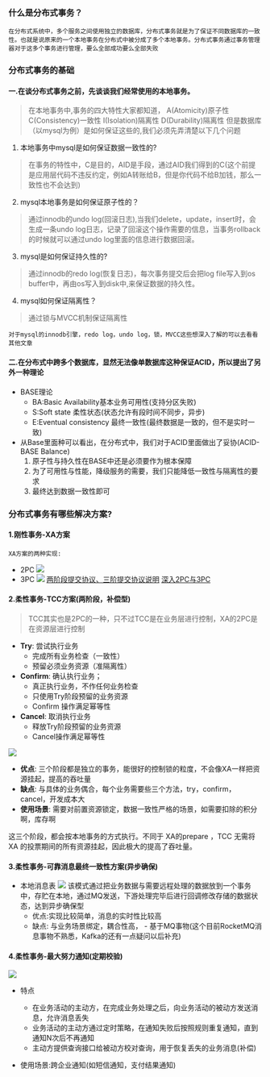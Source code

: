 ### 什么是分布式事务？
`在分布式系统中，多个服务之间使用独立的数据库，分布式事务就是为了保证不同数据库的一致性。也就是说原来的一个本地事务在分布式中被分成了多个本地事务。分布式事务通过事务管理器对于这多个事务进行管理，要么全部成功要么全部失败`

### 分布式事务的基础
#### 一.在谈分布式事务之前，先谈谈我们经常使用的本地事务。

>在本地事务中,事务的四大特性大家都知道，
> A(Atomicity)原子性
> C(Consistency)一致性
> I(Isolation)隔离性
> D(Durability)隔离性
> 但是数据库（以mysql为例）是如何保证这些的,我们必须先弄清楚以下几个问题

   1. 本地事务中mysql是如何保证数据一致性的?

   >  在事务的特性中，C是目的，AID是手段，通过AID我们得到的C(这个前提是应用层代码不违反约定，例如A转账给B，但是你代码不给B加钱，那么一致性也不会达到)

   2. mysql本地事务是如何保证原子性的？

   > 通过innodb的undo log(回滚日志),当我们delete，update，insert时，会生成一条undo log日志，记录了回滚这个操作需要的信息，当事务rollback的时候就可以通过undo log里面的信息进行数据回滚。

   3. mysql是如何保证持久性的?

   >  通过innodb的redo log(恢复日志)，每次事务提交后会把log file写入到os buffer中，再由os写入到disk中,来保证数据的持久性。

   4. mysql如何保证隔离性？
   > 通过锁与MVCC机制保证隔离性

`对于mysql的innodb引擎，redo log，undo log，锁，MVCC这些想深入了解的可以去看看其他文章`

#### 二.在分布式中跨多个数据库，显然无法像单数据库这种保证ACID，所以提出了另外一种理论
 - BASE理论
   - BA:Basic Availability基本业务可用性(支持分区失败)
   - S:Soft state 柔性状态(状态允许有段时间不同步，异步)
   - E:Eventual consistency 最终一致性(最终数据是一致的，但不是实时一致)
 - 从Base里面种可以看出，在分布式中，我们对于ACID里面做出了妥协(ACID-BASE Balance)
   1. 原子性与持久性在BASE中还是必须要作为根本保障
   2. 为了可用性与性能，降级服务的需要，我们只能降低一致性与隔离性的要求
   3. 最终达到数据一致性即可
### 分布式事务有哪些解决方案?

#### 1.刚性事务-XA方案
    XA方案的两种实现:
   - 2PC
    ![](../../image/2pc.jpg)
   - 3PC
    ![](../../image/3pc.jpg)
[两阶段提交协议、三阶提交协议说明](https://www.hollischuang.com/archives/681)
[深入2PC与3PC](https://www.hollischuang.com/archives/1580)

#### 2.柔性事务-TCC方案(两阶段，补偿型)
  > TCC其实也是2PC的一种，只不过TCC是在业务层进行控制，XA的2PC是在资源层进行控制

   - **Try**: 尝试执行业务
       - 完成所有业务检查（一致性）
       - 预留必须业务资源（准隔离性）
   - **Confirm**: 确认执行业务；
       - 真正执行业务，不作任何业务检查
       - 只使用Try阶段预留的业务资源
       - Confirm 操作满足幂等性
   - **Cancel**: 取消执行业务
       - 释放Try阶段预留的业务资源
       - Cancel操作满足幂等性

  ![](../../image/tcc.jpg)
 - **优点**: 三个阶段都是独立的事务，能很好的控制锁的粒度，不会像XA一样把资源挂起，提高的吞吐量
 - **缺点**: 与具体的业务偶合，每个业务需要些三个方法，try，confirm，cancel，开发成本大
 - **使用场景**: 需要对前置资源锁定，数据一致性严格的场景，如需要扣除的积分啊，库存啊

这三个阶段，都会按本地事务的方式执行。不同于 XA的prepare ，TCC 无需将 XA 的投票期间的所有资源挂起，因此极大的提高了吞吐量。
#### 3.柔性事务-可靠消息最终一致性方案(异步确保)
   - 本地消息表
     ![](../../image/本地消息表.png)
     该模式通过把业务数据与需要远程处理的数据放到一个事务中，存贮在本地，通过MQ发送，下游处理完毕后进行回调修改存储的数据状态，达到异步确保型
      - 优点:实现比较简单，消息的实时性比较高
      - 缺点: 与业务场景绑定，耦合性高，
    - 基于MQ事物(这个目前RocketMQ消息事物不熟悉，Kafka的还有一点疑问以后补充)

#### 4.柔性事务-最大努力通知(定期校验)
  ![](../../image/最大努力通知.jpg)
- 特点
    - 在业务活动的主动方，在完成业务处理之后，向业务活动的被动方发送消息，允许消息丢失
    - 业务活动的主动方通过定时策略，在通知失败后按照规则重复通知，直到通知N次后不再通知
    - 主动方提供查询接口给被动方校对查询，用于恢复丢失的业务消息(补偿)

- 使用场景:跨企业通知(如短信通知，支付结果通知)


